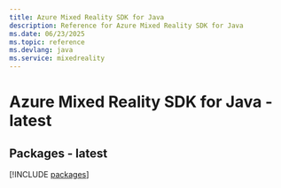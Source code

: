 ```yaml
---
title: Azure Mixed Reality SDK for Java
description: Reference for Azure Mixed Reality SDK for Java
ms.date: 06/23/2025
ms.topic: reference
ms.devlang: java
ms.service: mixedreality
---
```

# Azure Mixed Reality SDK for Java - latest
## Packages - latest
[!INCLUDE [packages](mixed-reality-index.md)]
